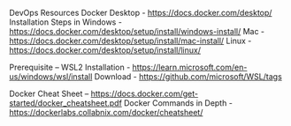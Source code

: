 DevOps Resources
Docker Desktop - https://docs.docker.com/desktop/
Installation Steps in 
Windows - https://docs.docker.com/desktop/setup/install/windows-install/ 
Mac - https://docs.docker.com/desktop/setup/install/mac-install/ 
Linux - https://docs.docker.com/desktop/setup/install/linux/ 

Prerequisite – WSL2 
Installation - https://learn.microsoft.com/en-us/windows/wsl/install
Download - https://github.com/microsoft/WSL/tags 


Docker Cheat Sheet – https://docs.docker.com/get-started/docker_cheatsheet.pdf 
Docker Commands in Depth - https://dockerlabs.collabnix.com/docker/cheatsheet/ 
